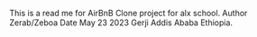 This is a read me for AirBnB Clone project for alx school.
Author Zerab/Zeboa
Date May 23 2023
Gerji Addis Ababa Ethiopia.
